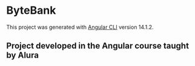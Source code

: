 # ByteBank

This project was generated with [Angular CLI](https://github.com/angular/angular-cli) version 14.1.2.

## Project developed in the Angular course taught by Alura
